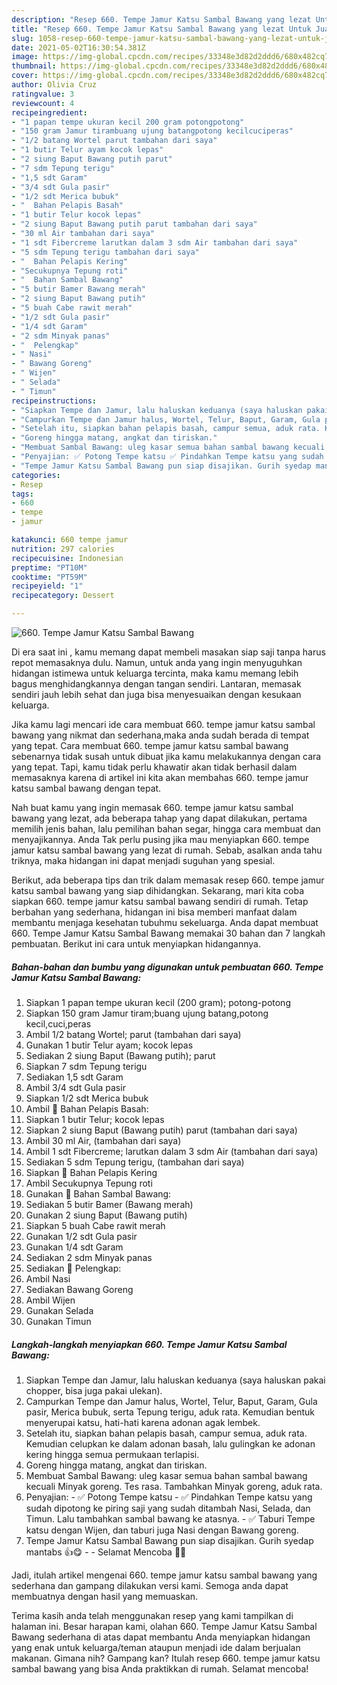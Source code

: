 ```yaml
---
description: "Resep 660. Tempe Jamur Katsu Sambal Bawang yang lezat Untuk Jualan"
title: "Resep 660. Tempe Jamur Katsu Sambal Bawang yang lezat Untuk Jualan"
slug: 1058-resep-660-tempe-jamur-katsu-sambal-bawang-yang-lezat-untuk-jualan
date: 2021-05-02T16:30:54.381Z
image: https://img-global.cpcdn.com/recipes/33348e3d82d2ddd6/680x482cq70/660-tempe-jamur-katsu-sambal-bawang-foto-resep-utama.jpg
thumbnail: https://img-global.cpcdn.com/recipes/33348e3d82d2ddd6/680x482cq70/660-tempe-jamur-katsu-sambal-bawang-foto-resep-utama.jpg
cover: https://img-global.cpcdn.com/recipes/33348e3d82d2ddd6/680x482cq70/660-tempe-jamur-katsu-sambal-bawang-foto-resep-utama.jpg
author: Olivia Cruz
ratingvalue: 3
reviewcount: 4
recipeingredient:
- "1 papan tempe ukuran kecil 200 gram potongpotong"
- "150 gram Jamur tirambuang ujung batangpotong kecilcuciperas"
- "1/2 batang Wortel parut tambahan dari saya"
- "1 butir Telur ayam kocok lepas"
- "2 siung Baput Bawang putih parut"
- "7 sdm Tepung terigu"
- "1,5 sdt Garam"
- "3/4 sdt Gula pasir"
- "1/2 sdt Merica bubuk"
- "  Bahan Pelapis Basah"
- "1 butir Telur kocok lepas"
- "2 siung Baput Bawang putih parut tambahan dari saya"
- "30 ml Air tambahan dari saya"
- "1 sdt Fibercreme larutkan dalam 3 sdm Air tambahan dari saya"
- "5 sdm Tepung terigu tambahan dari saya"
- "  Bahan Pelapis Kering"
- "Secukupnya Tepung roti"
- "  Bahan Sambal Bawang"
- "5 butir Bamer Bawang merah"
- "2 siung Baput Bawang putih"
- "5 buah Cabe rawit merah"
- "1/2 sdt Gula pasir"
- "1/4 sdt Garam"
- "2 sdm Minyak panas"
- "  Pelengkap"
- " Nasi"
- " Bawang Goreng"
- " Wijen"
- " Selada"
- " Timun"
recipeinstructions:
- "Siapkan Tempe dan Jamur, lalu haluskan keduanya (saya haluskan pakai chopper, bisa juga pakai ulekan)."
- "Campurkan Tempe dan Jamur halus, Wortel, Telur, Baput, Garam, Gula pasir, Merica bubuk, serta Tepung terigu, aduk rata. Kemudian bentuk menyerupai katsu, hati-hati karena adonan agak lembek."
- "Setelah itu, siapkan bahan pelapis basah, campur semua, aduk rata. Kemudian celupkan ke dalam adonan basah, lalu gulingkan ke adonan kering hingga semua permukaan terlapisi."
- "Goreng hingga matang, angkat dan tiriskan."
- "Membuat Sambal Bawang: uleg kasar semua bahan sambal bawang kecuali Minyak goreng. Tes rasa. Tambahkan Minyak goreng, aduk rata."
- "Penyajian: ✅ Potong Tempe katsu ✅ Pindahkan Tempe katsu yang sudah dipotong ke piring saji yang sudah ditambah Nasi, Selada, dan Timun. Lalu tambahkan sambal bawang ke atasnya. ✅ Taburi Tempe katsu dengan Wijen, dan taburi juga Nasi dengan Bawang goreng."
- "Tempe Jamur Katsu Sambal Bawang pun siap disajikan. Gurih syedap mantabs 👍😋  Selamat Mencoba 🙏😊"
categories:
- Resep
tags:
- 660
- tempe
- jamur

katakunci: 660 tempe jamur 
nutrition: 297 calories
recipecuisine: Indonesian
preptime: "PT10M"
cooktime: "PT59M"
recipeyield: "1"
recipecategory: Dessert

---
```



![660. Tempe Jamur Katsu Sambal Bawang](https://img-global.cpcdn.com/recipes/33348e3d82d2ddd6/680x482cq70/660-tempe-jamur-katsu-sambal-bawang-foto-resep-utama.jpg)

Di era  saat ini , kamu memang dapat membeli masakan siap saji tanpa harus repot memasaknya dulu. Namun, untuk anda yang ingin menyuguhkan hidangan istimewa untuk keluarga tercinta, maka kamu memang lebih bagus menghidangkannya dengan tangan sendiri. Lantaran, memasak sendiri jauh lebih sehat dan juga bisa menyesuaikan dengan kesukaan keluarga.

Jika kamu lagi mencari ide cara membuat 660. tempe jamur katsu sambal bawang yang nikmat dan sederhana,maka anda sudah berada di tempat yang tepat. Cara membuat 660. tempe jamur katsu sambal bawang  sebenarnya tidak susah untuk dibuat jika kamu melakukannya dengan cara yang tepat. Tapi, kamu tidak perlu khawatir akan tidak berhasil dalam memasaknya 
karena di artikel ini kita akan membahas 660. tempe jamur katsu sambal bawang dengan tepat.  



Nah buat kamu yang ingin memasak 660. tempe jamur katsu sambal bawang yang lezat, ada beberapa tahap yang dapat dilakukan, pertama memilih jenis bahan, lalu pemilihan bahan segar, hingga cara membuat dan menyajikannya. Anda Tak perlu pusing jika mau menyiapkan 660. tempe jamur katsu sambal bawang yang lezat di rumah. Sebab, asalkan anda  tahu triknya, maka hidangan ini dapat menjadi suguhan yang spesial.

Berikut, ada beberapa tips dan trik dalam memasak resep 660. tempe jamur katsu sambal bawang yang siap dihidangkan. Sekarang, mari kita coba siapkan 660. tempe jamur katsu sambal bawang sendiri di rumah. Tetap berbahan yang sederhana, hidangan ini bisa memberi manfaat dalam membantu menjaga kesehatan tubuhmu sekeluarga. Anda dapat membuat 660. Tempe Jamur Katsu Sambal Bawang memakai 30 bahan dan 7 langkah pembuatan. Berikut ini cara untuk menyiapkan hidangannya.

<!--inarticleads1-->

##### Bahan-bahan dan bumbu yang digunakan untuk pembuatan 660. Tempe Jamur Katsu Sambal Bawang:

1. Siapkan 1 papan tempe ukuran kecil (200 gram); potong-potong
1. Siapkan 150 gram Jamur tiram;buang ujung batang,potong kecil,cuci,peras
1. Ambil 1/2 batang Wortel; parut (tambahan dari saya)
1. Gunakan 1 butir Telur ayam; kocok lepas
1. Sediakan 2 siung Baput (Bawang putih); parut
1. Siapkan 7 sdm Tepung terigu
1. Sediakan 1,5 sdt Garam
1. Ambil 3/4 sdt Gula pasir
1. Siapkan 1/2 sdt Merica bubuk
1. Ambil  📌 Bahan Pelapis Basah:
1. Siapkan 1 butir Telur; kocok lepas
1. Siapkan 2 siung Baput (Bawang putih) parut (tambahan dari saya)
1. Ambil 30 ml Air, (tambahan dari saya)
1. Ambil 1 sdt Fibercreme; larutkan dalam 3 sdm Air (tambahan dari saya)
1. Sediakan 5 sdm Tepung terigu, (tambahan dari saya)
1. Siapkan  📌 Bahan Pelapis Kering
1. Ambil Secukupnya Tepung roti
1. Gunakan  📌 Bahan Sambal Bawang:
1. Sediakan 5 butir Bamer (Bawang merah)
1. Gunakan 2 siung Baput (Bawang putih)
1. Siapkan 5 buah Cabe rawit merah
1. Gunakan 1/2 sdt Gula pasir
1. Gunakan 1/4 sdt Garam
1. Sediakan 2 sdm Minyak panas
1. Sediakan  📌 Pelengkap:
1. Ambil  Nasi
1. Sediakan  Bawang Goreng
1. Ambil  Wijen
1. Gunakan  Selada
1. Gunakan  Timun




<!--inarticleads2-->

##### Langkah-langkah menyiapkan 660. Tempe Jamur Katsu Sambal Bawang:

1. Siapkan Tempe dan Jamur, lalu haluskan keduanya (saya haluskan pakai chopper, bisa juga pakai ulekan).
1. Campurkan Tempe dan Jamur halus, Wortel, Telur, Baput, Garam, Gula pasir, Merica bubuk, serta Tepung terigu, aduk rata. Kemudian bentuk menyerupai katsu, hati-hati karena adonan agak lembek.
1. Setelah itu, siapkan bahan pelapis basah, campur semua, aduk rata. Kemudian celupkan ke dalam adonan basah, lalu gulingkan ke adonan kering hingga semua permukaan terlapisi.
1. Goreng hingga matang, angkat dan tiriskan.
1. Membuat Sambal Bawang: uleg kasar semua bahan sambal bawang kecuali Minyak goreng. Tes rasa. Tambahkan Minyak goreng, aduk rata.
1. Penyajian: - ✅ Potong Tempe katsu - ✅ Pindahkan Tempe katsu yang sudah dipotong ke piring saji yang sudah ditambah Nasi, Selada, dan Timun. Lalu tambahkan sambal bawang ke atasnya. - ✅ Taburi Tempe katsu dengan Wijen, dan taburi juga Nasi dengan Bawang goreng.
1. Tempe Jamur Katsu Sambal Bawang pun siap disajikan. Gurih syedap mantabs 👍😋 -  - Selamat Mencoba 🙏😊




Jadi, itulah artikel mengenai  660. tempe jamur katsu sambal bawang  yang sederhana dan gampang dilakukan versi kami. Semoga anda dapat membuatnya dengan hasil yang memuaskan. 

Terima kasih anda telah menggunakan resep yang kami tampilkan di halaman ini. Besar harapan kami, olahan  660. Tempe Jamur Katsu Sambal Bawang sederhana di atas dapat membantu Anda menyiapkan hidangan yang enak untuk keluarga/teman ataupun menjadi ide dalam berjualan makanan. Gimana nih? Gampang kan? Itulah resep 660. tempe jamur katsu sambal bawang yang bisa Anda praktikkan di rumah. Selamat mencoba!

